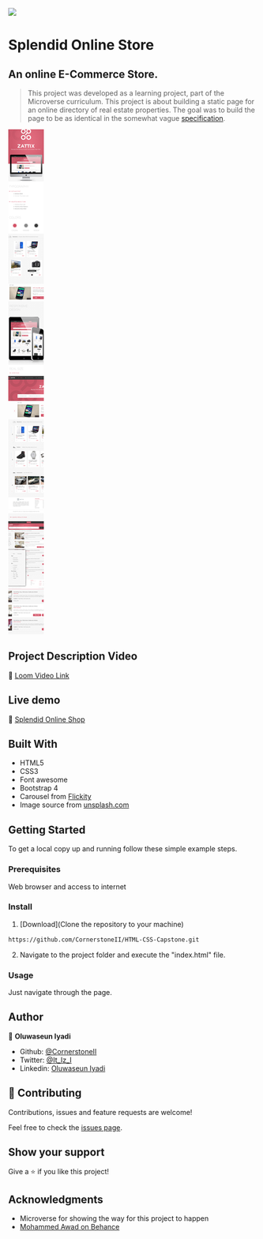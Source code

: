 ![](https://img.shields.io/badge/Microverse-blueviolet)

# Splendid Online Store
## An online E-Commerce Store.

> This project was developed as a learning project, part of the Microverse curriculum. This project is about building a static page for an online directory of real estate properties. The goal was to build the page to be as identical in the somewhat vague [specification](https://www.behance.net/gallery/24796463/ZATTIX).

![Screenshot](./images/ProjectBehance.png)

## Project Description Video

🔗 [Loom Video Link](https://www.loom.com/share/f9b8ba20409944a4be63bd06378c44d6)

## Live demo

🔗 [Splendid Online Shop](https://raw.githack.com/CornerstoneII/HTML-CSS-Capstone/feature/index.html)

## Built With

- HTML5
- CSS3
- Font awesome
- Bootstrap 4
- Carousel from [Flickity](https://flickity.metafizzy.co)
- Image source from [unsplash.com](https://unsplash.com/)


## Getting Started

To get a local copy up and running follow these simple example steps.

### Prerequisites

Web browser and access to internet

### Install

1) [Download](Clone the repository to your machine)

```sh
https://github.com/CornerstoneII/HTML-CSS-Capstone.git
```

2) Navigate to the project folder and execute the "index.html" file.

### Usage

Just navigate through the page.

## Author

👤 **Oluwaseun Iyadi**

- Github: [@CornerstoneII](https://github.com/CornerstoneII)
- Twitter: [@It_Iz_I](https://twitter.com/It_Iz_I)
- Linkedin: [Oluwaseun Iyadi](https://www.linkedin.com/in/oluwaseun-iyadi-773584b4/)


## 🤝 Contributing

Contributions, issues and feature requests are welcome!

Feel free to check the [issues page](issues/).

## Show your support

Give a ⭐️ if you like this project!

## Acknowledgments

- Microverse for showing the way for this project to happen
- [Mohammed Awad on Behance](https://www.behance.net/M_Awad)